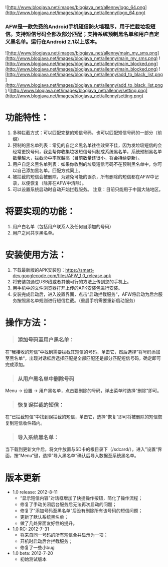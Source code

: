![http://www.blogjava.net/images/blogjava_net/allenny/logo_64.png](http://www.blogjava.net/images/blogjava_net/allenny/logo_64.png)

### AFW是一款免费的Android手机短信防火墙程序，用于拦截垃圾短信。支持短信号码全部及部分匹配；支持系统预制黑名单和用户自定义黑名单。运行在Android 2.1以上版本。 ###

![http://www.blogjava.net/images/blogjava_net/allenny/main_my_sms.png](http://www.blogjava.net/images/blogjava_net/allenny/main_my_sms.png)
![http://www.blogjava.net/images/blogjava_net/allenny/main_blocked.png](http://www.blogjava.net/images/blogjava_net/allenny/main_blocked.png)
![http://www.blogjava.net/images/blogjava_net/allenny/add_to_black_list.png](http://www.blogjava.net/images/blogjava_net/allenny/add_to_black_list.png)
![http://www.blogjava.net/images/blogjava_net/allenny/setting.png](http://www.blogjava.net/images/blogjava_net/allenny/setting.png)

# 功能特性： #
  1. 多种拦截方式：可以匹配完整的短信号码，也可以匹配短信号码的一部分（前缀）
  1. 预制的黑名单列表：常见的自定义黑名单往往效果不佳，因为发垃圾短信的会经常更换号码，我会帮你收集垃圾短信号码制成系统黑名单，系统预制黑名单数量越大，拦截命中率就越高（目前数量还很小，将会持续更新）。
  1. 用户自定义黑名单列表：如果你收到的垃圾短信号码不在预制黑名单中，你可以自己添加黑名单。匹配方式同上。
  1. 被拦截的短信会被删除，为避免可能的误杀，所有删除的短信都在AFW中记录，以便恢复（除非在AFW中清除）。
  1. 可以设置系统启动时自动开始拦截服务。
注意：目前只能用于中国大陆地区。

# 将要实现的功能： #
  1. 用户白名单（包括用户联系人及任何自添加的号码）
  1. 用户之间共享黑名单。

# 安装使用方法： #
  1. 下载最新版的APK安装包：https://smart-dev.googlecode.com/files/AFW_1.0_release.apk
  1. 将安装包通过USB线或者其他可行的方法上传到您的手机上。
  1. 用手机中的文件浏览器打开上传的APK安装包进行安装。
  1. 安装完成启动后，进入设置界面，点击“启动拦截服务“，AFW将启动为后台服务按照黑名单规则进行短信拦截。（重启手机需要重新启动服务）

# 操作方法： #
> ### 添加号码至用户黑名单： ###
在“我接收的短信”中找到需要拦截其短信的号码，单击它，然后选择”将号码添加至黑名单“，出现对话框后选择匹配是全部匹配还是部分匹配短信号码，确定即可完成添加。

> ### 从用户黑名单中删除号码 ###
Menu -> 设置 -> 用户黑名单，点击要删除的号码，弹出菜单时选择“删除”即可。

> ### 恢复误拦截的短信： ###
在“已拦截短信“中找到误拦截的短信，单击它，选择”恢复“即可将被删除的短信恢复到短信收件箱内。

> ### 导入系统黑名单： ###
当下载到更新文件后，将文件放置与SD卡的根目录下（/sdcard/），进入”设置“界面，按“Menu“键，选择”导入黑名单“确认后导入数据至系统黑名单。



# 版本更新 #
  * 1.0 release: 2012-8-11
    * “显示短信内容”对话框增加了快捷操作按钮，简化了操作流程；
    * 修复了手动关闭后台服务后无法再次启动的问题；
    * 修复了“添加号码至黑名单”后没有删除所有该号码的短信问题；
    * 更新了默认系统黑名单；
    * 做了几处界面友好性的提升。
  * 1.0 RC: 2012-7-31
    * 将来自同一号码的所有短信合并显示为一项；
    * 开机时启动后台拦截服务；
    * 修复了一些小bug
  * 1.0 beta: 2012-7-20
    * 初始测试版本
